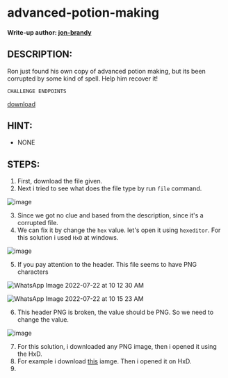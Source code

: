 # advanced-potion-making
#### Write-up author: [jon-brandy](https://github.com/jon-brandy)
## DESCRIPTION:
Ron just found his own copy of advanced potion making, but its been corrupted by some kind of spell. Help him recover it! 
```
CHALLENGE ENDPOINTS
```
[download](https://github.com/jon-brandy/CTF-WRITE-UP/blob/df1caf301eb0452ea593a0258b731f2631c61fdc/Asset/advanced-potion-making/advanced-potion-making)
## HINT:
- NONE
## STEPS:
1. First, download the file given.
2. Next i tried to see what does the file type by run `file` command.

![image](https://user-images.githubusercontent.com/70703371/179985299-a9197fde-04ac-43a3-80de-0a3710a7215a.png)

3. Since we got no clue and based from the description, since it's a corrupted file.
4. We can fix it by change the `hex` value. let's open it using `hexeditor`. For this solution i used `HxD` at windows.

![image](https://user-images.githubusercontent.com/70703371/179985451-368b952d-c8f7-410c-aa77-4df76aba34cc.png)

5. If you pay attention to the header. This file seems to have PNG characters

![WhatsApp Image 2022-07-22 at 10 12 30 AM](https://user-images.githubusercontent.com/70703371/180355048-3e50bc1e-77ae-4bfb-bbf7-1e26c17ddbdf.jpeg)

![WhatsApp Image 2022-07-22 at 10 15 23 AM](https://user-images.githubusercontent.com/70703371/180355226-3fb64248-d9a2-485c-a0f2-34d5134d00e0.jpeg)

6. This header PNG is broken, the value should be PNG. So we need to change the value.

![image](https://user-images.githubusercontent.com/70703371/180355734-f1c80438-a897-4084-a1ef-2f7cfb6ad2e4.png)

7. For this solution, i downloaded any PNG image, then i opened it using the HxD.
8. For example i download [this]() iamge. Then i opened it on HxD.
9. 

